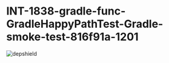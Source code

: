 # INT-1838-gradle-func-GradleHappyPathTest-Gradle-smoke-test-816f91a-1201

![depshield](https://cpeters1.dev.depshield.sonatype.org/badges/depshield-testing/INT-1838-gradle-func-GradleHappyPathTest-Gradle-smoke-test-816f91a-1201/depshield.svg)